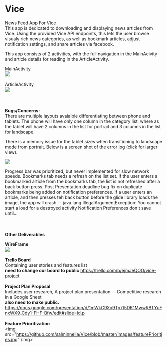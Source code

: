 # Vice
News Feed App For Vice<br>
This app is dedicated to downloading and displaying news articles from Vice.  Using the provided Vice API endpoints, this lets the user browse visualy rich news categories, as well as bookmark articles, adjust notification settings, and share articles via facebook.

This app consists of 2 activities, with the full navigation in the MainAcivity and article details for reading in the          ArticleActivity.  


MainActivity<br>
<img src="https://github.com/salminnella/Vice/blob/master/images/MainActivity.png" />
<br><br>
ArticleActivity<br>
<img src="https://github.com/salminnella/Vice/blob/master/images/ArticleActivity.png" />
<br><br>
<br><br>
<b>Bugs/Concerns:</b><br>
There are multiple layouts avaialble differentiating between phone and tablets.  The phone will have only one column in the category list, where as the tablet will have 2 columns in the list for portrait and 3 columns in the list for landscape.  

There is a memory issue for the tablet sizes when transitioning to landscape mode from portrait. Below is a screen shot of the error log (click for larger view).

<img src="https://raw.githubusercontent.com/salminnella/Vice/master/images/logcat.jpg" />

Progress bar was prioritized, but never implemented for slow network speeds.
Bookmarks tab needs a refresh on the list set. If the user enters a bookmarked article from the bookmarks tab, the list is not refreshed after a back button press.
Post Presentation deadline bug fix on duplicate bookmarks being added on notification preferences.
If a user enters an article, and then presses teh back button before the glide library loads the image, the app will crash -- java.lang.IllegalArgumentException: You cannot start a load for a destroyed activity
Notification Preferences don't save until...
<br><br>
<br><br>
<b>Other Deliverables</b><br>

<b>WireFrame</b><br>
<img src="https://github.com/salminnella/Vice/blob/master/images/wireFrame.jpg" />
<br><br>
<b>Trello Board</b><br>
Containing user stories and features list<br>
<b>need to change our board to public</b>
https://trello.com/b/ejmJeQOO/vice-project
<br><br>
<b>Project Plan Proposal</b><br>
Includes user research, A project plan presentation  -- Competitive research in a Google Sheet<br>
<b>also need to make public.</b>
https://docs.google.com/presentation/d/1mWkC9Xo9Tp7t5DK1MwwRBTYuFnxWX9_Cdy1-FHF-Bfw/edit#slide=id.p
<br><br>
<b>Feature Prioritization</b><br>
<img src="https://github.com/salminnella/Vice/blob/master/images/featurePriorities.jpg" /img>


